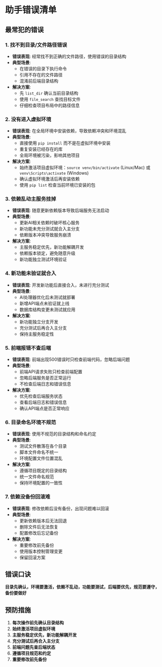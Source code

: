 # 助手错误清单

## 最常犯的错误

### 1. 找不到目录/文件路径错误
- **错误表现**: 经常找不到正确的文件路径，使用错误的目录结构
- **典型场景**: 
  - 在错误的目录下执行命令
  - 引用不存在的文件路径
  - 混淆前后端目录结构
- **解决方案**: 
  - 先 `list_dir` 确认当前目录结构
  - 使用 `file_search` 查找目标文件
  - 仔细检查项目布局中的路径信息

### 2. 没有进入虚拟环境
- **错误表现**: 在全局环境中安装依赖，导致依赖冲突和环境混乱
- **典型场景**: 
  - 直接使用 `pip install` 而不是在虚拟环境中安装
  - 重复安装已经存在的库
  - 全局环境被污染，影响其他项目
- **解决方案**: 
  - 始终激活项目虚拟环境：`source venv/bin/activate` (Linux/Mac) 或 `venv\Scripts\activate` (Windows)
  - 确认虚拟环境激活后再安装依赖
  - 使用 `pip list` 检查当前环境已安装的包

### 3. 依赖乱动主服务挂掉
- **错误表现**: 随意更新依赖版本导致后端服务无法启动
- **典型场景**: 
  - 更新AI相关依赖时破坏核心服务
  - 新功能未充分测试就合入主分支
  - 依赖版本冲突导致服务崩溃
- **解决方案**: 
  - 主服务稳定优先，新功能解耦开发
  - 依赖版本锁定，避免随意升级
  - 新功能独立测试环境验证

### 4. 新功能未验证就合入
- **错误表现**: 开发新功能后直接合入，未进行充分测试
- **典型场景**: 
  - AI处理器优化后未测试就部署
  - 新增API端点未验证就上线
  - 数据库结构变更未测试就应用
- **解决方案**: 
  - 新功能独立分支开发
  - 充分测试后再合入主分支
  - 保持主服务稳定性

### 5. 前端报错不查后端
- **错误表现**: 前端出现500错误时只检查前端代码，忽略后端问题
- **典型场景**: 
  - 前端API请求失败只检查前端配置
  - 忽略后端服务是否正常运行
  - 不检查后端日志和错误信息
- **解决方案**: 
  - 优先检查后端服务状态
  - 查看后端日志和错误信息
  - 确认API端点是否正常响应

### 6. 目录命名环境不规范
- **错误表现**: 使用不规范的目录结构和命名约定
- **典型场景**: 
  - 测试文件散落在各个目录
  - 脚本文件命名不统一
  - 环境配置文件位置混乱
- **解决方案**: 
  - 遵循项目既定的目录结构
  - 统一文件命名规范
  - 保持环境配置的一致性

### 7. 依赖没备份回滚难
- **错误表现**: 修改依赖后没有备份，出现问题难以回滚
- **典型场景**: 
  - 更新依赖版本后无法回退
  - 删除文件后无法恢复
  - 配置修改后忘记备份
- **解决方案**: 
  - 重要修改前先备份
  - 使用版本控制管理变更
  - 保留回滚方案

## 错误口诀

**目录先确认，环境要激活，依赖不乱动，功能要测试，后端要优先，规范要遵守，备份要做好**

## 预防措施

1. **每次操作前先确认目录结构**
2. **始终激活项目虚拟环境**
3. **主服务稳定优先，新功能解耦开发**
4. **充分测试后再合入主分支**
5. **前端问题先查后端状态**
6. **遵循项目规范和约定**
7. **重要修改前先备份** 